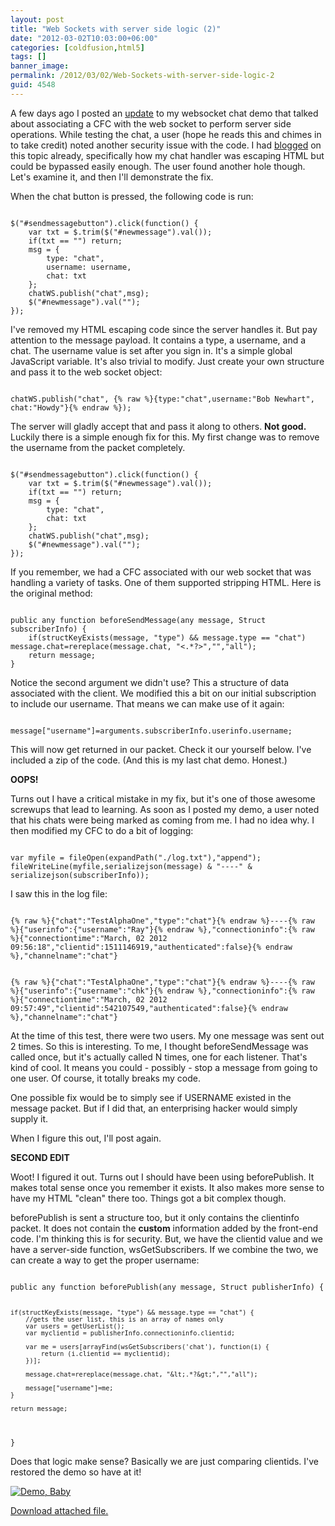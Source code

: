 ```yaml
---
layout: post
title: "Web Sockets with server side logic (2)"
date: "2012-03-02T10:03:00+06:00"
categories: [coldfusion,html5]
tags: []
banner_image: 
permalink: /2012/03/02/Web-Sockets-with-server-side-logic-2
guid: 4548
---
```


A few days ago I posted an <a href="http://www.raymondcamden.com/index.cfm/2012/2/29/Web-Sockets-with-server-side-logic">update</a> to my websocket chat demo that talked about associating a CFC with the web socket to perform server side operations. While testing the chat, a user (hope he reads this and chimes in to take credit) noted another security issue with the code. I had <a href="http://www.raymondcamden.com/index.cfm/2012/2/23/Your-security-lesson-for-the-day--Console-is-the-MCP">blogged</a> on this topic already, specifically how my chat handler was escaping HTML but could be bypassed easily enough. The user found another hole though. Let's examine it, and then I'll demonstrate the fix.

<p/>
<!--more-->
<p>

When the chat button is pressed, the following code is run:

<p>

<code>
$("#sendmessagebutton").click(function() {
	var txt = $.trim($("#newmessage").val());
	if(txt == "") return;
	msg = {
		type: "chat",
		username: username,
		chat: txt
	};
	chatWS.publish("chat",msg);
	$("#newmessage").val("");
});
</code>

<p>

I've removed my HTML escaping code since the server handles it. But pay attention to the message payload. It contains a type, a username, and a chat. The username value is set after you sign in. It's a simple global JavaScript variable. It's also trivial to modify. Just create your own structure and pass it to the web socket object:

<p>

<code>
chatWS.publish("chat", {% raw %}{type:"chat",username:"Bob Newhart", chat:"Howdy"}{% endraw %});
</code>

<p>

The server will gladly accept that and pass it along to others. <b>Not good.</b> Luckily there is a simple enough fix for this. My first change was to remove the username from the packet completely.

<p>

<code>
$("#sendmessagebutton").click(function() {
	var txt = $.trim($("#newmessage").val());
	if(txt == "") return;
	msg = {
		type: "chat",
		chat: txt
	};
	chatWS.publish("chat",msg);
	$("#newmessage").val("");
});
</code>

<p>

If you remember, we had a CFC associated with our web socket that was handling a variety of tasks. One of them supported stripping HTML. Here is the original method:

<p>

<code>
public any function beforeSendMessage(any message, Struct subscriberInfo) {
  	if(structKeyExists(message, "type") && message.type == "chat") message.chat=rereplace(message.chat, "&lt;.*?&gt;","","all");
	return message;
}
</code>

<p>

Notice the second argument we didn't use? This a structure of data associated with the client. We modified this a bit on our initial subscription to include our username. That means we can make use of it again:

<p>

<code>
message["username"]=arguments.subscriberInfo.userinfo.username;
</code>

<p>

This will now get returned in our packet. Check it our yourself below. I've included a zip of the code. (And this is my last chat demo. Honest.)

<p>


<b>OOPS!</b>

<p>

Turns out I have a critical mistake in my fix, but it's one of those awesome screwups that lead to learning. As soon as I posted my demo, a user noted that his chats were being marked as coming from me. I had no idea why. I then modified my CFC to do a bit of logging:

<p>

<code>
var myfile = fileOpen(expandPath("./log.txt"),"append");
fileWriteLine(myfile,serializejson(message) & "----" & serializejson(subscriberInfo));
</code>

<p>

I saw this in the log file:

<p>

<code>
{% raw %}{"chat":"TestAlphaOne","type":"chat"}{% endraw %}----{% raw %}{"userinfo":{"username":"Ray"}{% endraw %},"connectioninfo":{% raw %}{"connectiontime":"March, 02 2012 09:56:18","clientid":1511146919,"authenticated":false}{% endraw %},"channelname":"chat"}

{% raw %}{"chat":"TestAlphaOne","type":"chat"}{% endraw %}----{% raw %}{"userinfo":{"username":"chk"}{% endraw %},"connectioninfo":{% raw %}{"connectiontime":"March, 02 2012 09:57:49","clientid":542107549,"authenticated":false}{% endraw %},"channelname":"chat"}
</code>

<p>

At the time of this test, there were two users. My one message was sent out 2 times. So this is interesting. To me, I thought beforeSendMessage was called once, but it's actually called N times, one for each listener. That's kind of cool. It means you could - possibly - stop a message from going to one user. Of course, it totally breaks my code.

<p>

One possible fix would be to simply see if USERNAME existed in the message packet. But if I did that, an enterprising hacker would simply supply it.

<p>

When I figure this out, I'll post again.

<p>

<b>SECOND EDIT</b> 

Woot! I figured it out. Turns out I should have been using beforePublish. It makes total sense once you remember it exists. It also makes more sense to have my HTML "clean" there too. Things got a bit complex though.

<p>

beforePublish is sent a structure too, but it only contains the clientinfo packet. It does not contain the <b>custom</b> information added by the front-end code. I'm thinking this is for security. But, we have the clientid value and we have a server-side function, wsGetSubscribers. If we combine the two, we can create a way to get the proper username:

<p>

<code>
public any function beforePublish(any message, Struct publisherInfo) {

	if(structKeyExists(message, "type") && message.type == "chat") {
  		//gets the user list, this is an array of names only
  	  	var users = getUserList();
  	  	var myclientid = publisherInfo.connectioninfo.clientid;
		  	  	
  	  	var me = users[arrayFind(wsGetSubscribers('chat'), function(i) {
  	  		return (i.clientid == myclientid);
  	  	})];
	  	  	
		message.chat=rereplace(message.chat, "&lt;.*?&gt;","","all");
	  	  	
  	  	message["username"]=me;
  	}
	  	
	return message;
}
</code> 

<p>

Does that logic make sense? Basically we are just comparing clientids. I've restored the demo so have at it!

<p>

<a href="http://fivetag-cf10beta.securecb1cf10.ezhostingserver.com/chat5"><img src="https://static.raymondcamden.com/images/icon_128.png" title="Demo, Baby" border="0"></a><p><a href='enclosures/C{% raw %}%3A%{% endraw %}5Chosts{% raw %}%5C2012%{% endraw %}2Eraymondcamden{% raw %}%2Ecom%{% endraw %}5Cenclosures{% raw %}%2Fchat5%{% endraw %}2Ezip'>Download attached file.</a></p>